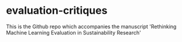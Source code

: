 # evaluation-critiques
This is the Github repo which accompanies the manuscript 'Rethinking Machine Learning Evaluation in Sustainability Research'
